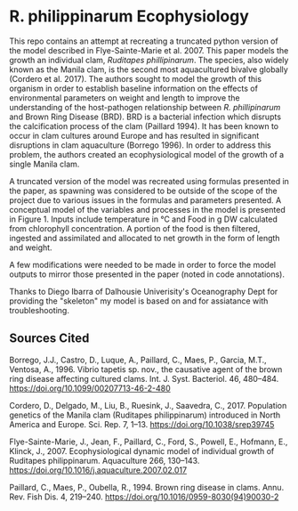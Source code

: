 # R. philippinarum Ecophysiology

This repo contains an attempt at recreating a truncated python version of the model described in Flye-Sainte-Marie et al. 2007. This paper models the growth an individual clam, _Ruditapes phillipinarum_. The species, also widely known as the Manila clam, is the second most aquacultured bivalve globally (Cordero et al. 2017). The authors sought to model the growth of this organism in order to establish baseline information on the effects of environmental parameters on weight and length to improve the understanding of the host-pathogen relationship between _R. phillipinarum_ and Brown Ring Disease (BRD). BRD is a bacterial infection which disrupts the calcification process of the clam (Paillard 1994). It has been known to occur in clam cultures around Europe and has resulted in significant disruptions in clam aquaculture (Borrego 1996). In order to address this problem, the authors created an ecophysiological model of the growth of a single Manila clam. 

A truncated version of the model was recreated using formulas presented in the paper, as spawning was considered to be outside of the scope of the project due to various issues in the formulas and parameters presented. A conceptual model of the variables and processes in the model is presented in Figure 1. Inputs include temperature in °C and Food in g DW calculated from chlorophyll concentration. A portion of the food is then filtered, ingested and assimilated and allocated to net growth in the form of length and weight.

A few modifications were needed to be made in order to force the model outputs to mirror those presented in the paper (noted in code annotations). 

Thanks to Diego Ibarra of Dalhousie Univerisity's Oceanography Dept for providing the "skeleton" my model is based on and for assiatance with troubleshooting. 

## Sources Cited

Borrego, J.J., Castro, D., Luque, A., Paillard, C., Maes, P., Garcia, M.T., Ventosa, A., 1996. Vibrio tapetis sp. nov., the causative agent of the brown ring disease affecting cultured clams. Int. J. Syst. Bacteriol. 46, 480–484. https://doi.org/10.1099/00207713-46-2-480

Cordero, D., Delgado, M., Liu, B., Ruesink, J., Saavedra, C., 2017. Population genetics of the Manila clam (Ruditapes philippinarum) introduced in North America and Europe. Sci. Rep. 7, 1–13. https://doi.org/10.1038/srep39745

Flye-Sainte-Marie, J., Jean, F., Paillard, C., Ford, S., Powell, E., Hofmann, E., Klinck, J., 2007. Ecophysiological dynamic model of individual growth of Ruditapes philippinarum. Aquaculture 266, 130–143. https://doi.org/10.1016/j.aquaculture.2007.02.017

Paillard, C., Maes, P., Oubella, R., 1994. Brown ring disease in clams. Annu. Rev. Fish Dis. 4, 219–240. https://doi.org/10.1016/0959-8030(94)90030-2


